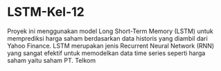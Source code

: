 # LSTM-Kel-12
Proyek ini menggunakan model Long Short-Term Memory (LSTM) untuk memprediksi harga saham berdasarkan data historis yang diambil dari Yahoo Finance. LSTM merupakan jenis Recurrent Neural Network (RNN) yang sangat efektif untuk memodelkan data time series seperti harga saham yaitu saham PT. Telkom 
